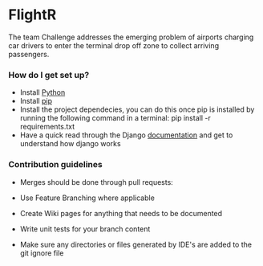# FlightR

The team Challenge addresses the emerging problem of airports charging car drivers to enter the terminal drop off zone to collect arriving passengers.

### How do I get set up? ###

* Install [Python](https://www.python.org/)
* Install [pip](https://pip.pypa.io/en/stable/installing/)
* Install the project dependecies, you can do this once pip is installed by running the following command in a terminal: pip install -r requirements.txt
* Have a quick read through the Django [documentation](https://docs.djangoproject.com/en/1.11/ref/) and get to understand how django works

### Contribution guidelines ###

* Merges should be done through pull requests:

* Use Feature Branching where applicable

* Create Wiki pages for anything that needs to be documented

* Write unit tests for your branch content

* Make sure any directories or files generated by IDE's are added to the git ignore file
